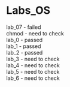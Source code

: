 # Labs_OS
lab_07 - failed  
chmod - need to check  
lab_0 - passed  
lab_1 - passed  
lab_2 - passed  
lab_3 - need to check  
lab_4 - need to check  
lab_5 - need to check  
lab_6 - need to check
